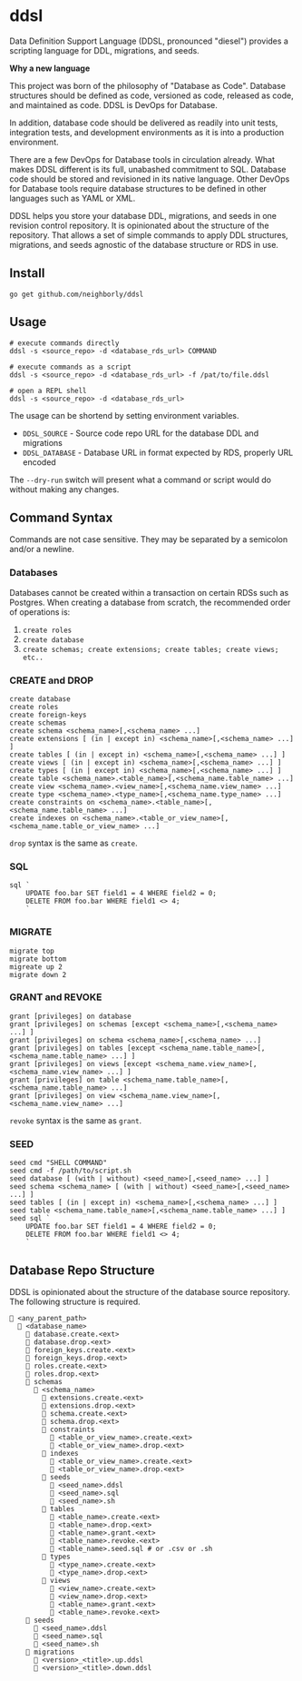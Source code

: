 # ddsl

Data Definition Support Language (DDSL, pronounced "diesel") provides a scripting language for DDL, migrations, and seeds. 

**Why a new language**

This project was born of the philosophy of "Database as Code". Database structures should be defined as code, versioned 
as code, released as code, and maintained as code. DDSL is DevOps for Database.

In addition, database code should be delivered as readily into unit tests, integration tests, and development environments
as it is into a production environment.

There are a few DevOps for Database tools in circulation already. What makes DDSL different is its full, unabashed
commitment to SQL. Database code should be stored and revisioned in its native language. Other DevOps for Database
tools require database structures to be defined in other languages such as YAML or XML.

DDSL helps you store your database DDL, migrations, and seeds in one revision control repository. It is opinionated
about the structure of the repository. That allows a set of simple commands to apply DDL structures, migrations, and seeds
agnostic of the database structure or RDS in use.

## Install

```$sh
go get github.com/neighborly/ddsl
```

## Usage

```$sh
# execute commands directly
ddsl -s <source_repo> -d <database_rds_url> COMMAND 

# execute commands as a script
ddsl -s <source_repo> -d <database_rds_url> -f /pat/to/file.ddsl

# open a REPL shell
ddsl -s <source_repo> -d <database_rds_url>
```

The usage can be shortend by setting environment variables.

* `DDSL_SOURCE` - Source code repo URL for the database DDL and migrations
* `DDSL_DATABASE` - Database URL in format expected by RDS, properly URL encoded

The `--dry-run` switch will present what a command or script would do without making any changes.

## Command Syntax

Commands are not case sensitive. They may be separated by a semicolon and/or a newline.

### Databases

Databases cannot be created within a transaction on certain RDSs such as Postgres. When creating a database from scratch,
the recommended order of operations is:

1. `create roles`
2. `create database` 
3. `create schemas; create extensions; create tables; create views; etc..`    

### CREATE and DROP
```
create database
create roles
create foreign-keys
create schemas
create schema <schema_name>[,<schema_name> ...]
create extensions [ (in | except in) <schema_name>[,<schema_name> ...] ]
create tables [ (in | except in) <schema_name>[,<schema_name> ...] ]
create views [ (in | except in) <schema_name>[,<schema_name> ...] ]
create types [ (in | except in) <schema_name>[,<schema_name> ...] ]
create table <schema_name>.<table_name>[,<schema_name.table_name> ...]
create view <schema_name>.<view_name>[,<schema_name.view_name> ...]
create type <schema_name>.<type_name>[,<schema_name.type_name> ...]
create constraints on <schema_name>.<table_name>[,<schema_name.table_name> ...]
create indexes on <schema_name>.<table_or_view_name>[,<schema_name.table_or_view_name> ...]
```

`drop` syntax is the same as `create`.

### SQL
```
sql `
    UPDATE foo.bar SET field1 = 4 WHERE field2 = 0;
    DELETE FROM foo.bar WHERE field1 <> 4;
    `
```

### MIGRATE
```
migrate top
migrate bottom
migreate up 2
migrate down 2
```

### GRANT and REVOKE
```
grant [privileges] on database
grant [privileges] on schemas [except <schema_name>[,<schema_name> ...] ]
grant [privileges] on schema <schema_name>[,<schema_name> ...]
grant [privileges] on tables [except <schema_name.table_name>[,<schema_name.table_name> ...] ]
grant [privileges] on views [except <schema_name.view_name>[,<schema_name.view_name> ...] ]
grant [privileges] on table <schema_name.table_name>[,<schema_name.table_name> ...]
grant [privileges] on view <schema_name.view_name>[,<schema_name.view_name> ...]
```

`revoke` syntax is the same as `grant`.

### SEED
```
seed cmd "SHELL COMMAND"
seed cmd -f /path/to/script.sh
seed database [ (with | without) <seed_name>[,<seed_name> ...] ]
seed schema <schema_name> [ (with | without) <seed_name>[,<seed_name> ...] ]
seed tables [ (in | except in) <schema_name>[,<schema_name> ...] ]
seed table <schema_name.table_name>[,<schema_name.table_name> ...] ]
seed sql `
    UPDATE foo.bar SET field1 = 4 WHERE field2 = 0;
    DELETE FROM foo.bar WHERE field1 <> 4;
    `
```

## Database Repo Structure

DDSL is opinionated about the structure of the database source repository.
The following structure is required.

```
📂 <any_parent_path>
  📂 <database_name>
    📄 database.create.<ext> 
    📄 database.drop.<ext>
    📄 foreign_keys.create.<ext>  
    📄 foreign_keys.drop.<ext>
    📄 roles.create.<ext>
    📄 roles.drop.<ext>
    📂 schemas
      📂 <schema_name>
        📄 extensions.create.<ext>
        📄 extensions.drop.<ext>
        📄 schema.create.<ext>
        📄 schema.drop.<ext>
        📂 constraints
          📄 <table_or_view_name>.create.<ext>
          📄 <table_or_view_name>.drop.<ext>
        📂 indexes
          📄 <table_or_view_name>.create.<ext>
          📄 <table_or_view_name>.drop.<ext>
        📂 seeds
          📄 <seed_name>.ddsl
          📄 <seed_name>.sql
          📄 <seed_name>.sh
        📂 tables
          📄 <table_name>.create.<ext>
          📄 <table_name>.drop.<ext>
          📄 <table_name>.grant.<ext>
          📄 <table_name>.revoke.<ext>
          📄 <table_name>.seed.sql # or .csv or .sh
        📂 types
          📄 <type_name>.create.<ext>
          📄 <type_name>.drop.<ext>
        📂 views
          📄 <view_name>.create.<ext>
          📄 <view_name>.drop.<ext>
          📄 <table_name>.grant.<ext>
          📄 <table_name>.revoke.<ext>
    📂 seeds
      📄 <seed_name>.ddsl
      📄 <seed_name>.sql
      📄 <seed_name>.sh
    📂 migrations
      📄 <version>_<title>.up.ddsl
      📄 <version>_<title>.down.ddsl
```

